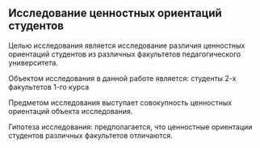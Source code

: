 <h2>Исследование ценностных ориентаций студентов</h2>

Целью исследования является исследование различия 
ценностных ориентаций студентов из различных факультетов педагогического университета.

Объектом исследования в данной работе является: студенты 2-х факультетов 1-го курса

Предметом исследования выступает совокупность ценностных ориентаций объекта исследования.

Гипотеза исследования: предполагается, что ценностные ориентации студентов различных факультетов отличаются.